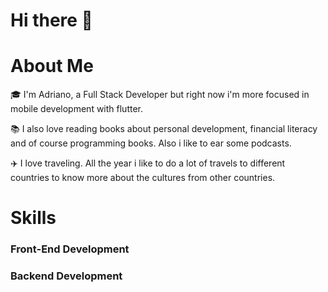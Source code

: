 # Hi there 👋

# About Me

🎓 I'm Adriano, a Full Stack Developer but right now i'm more focused in mobile development with flutter.

📚 I also love reading books about personal development, financial literacy and of course programming books. Also i like to ear some podcasts.

✈️ I love traveling. All the year i like to do a lot of travels to different countries to know more about the cultures from other countries.


# Skills


### Front-End Development



### Backend Development
<!--
**AdrianoCarneiro2/AdrianoCarneiro2** is a ✨ _special_ ✨ repository because its `README.md` (this file) appears on your GitHub profile.

Here are some ideas to get you started:

- 🔭 I’m currently working on ...
- 🌱 I’m currently learning ...
- 👯 I’m looking to collaborate on ...
- 🤔 I’m looking for help with ...
- 💬 Ask me about ...
- 📫 How to reach me: ...
- 😄 Pronouns: ...
- ⚡ Fun fact: ...
-->
